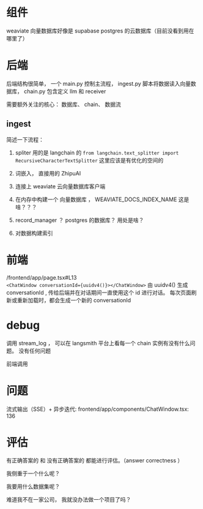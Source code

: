 
# 组件
weaviate 向量数据库好像是
supabase postgres 的云数据库（目前没看到用在哪里了）


# 后端

后端结构很简单， 一个 main.py 控制主流程， ingest.py 脚本将数据读入向量数据库， chain.py 包含定义 llm 和 receiver

需要额外关注的核心： 数据库、 chain、 数据流

## ingest

简述一下流程：

1. spliter 用的是 langchain 的 `from langchain.text_splitter import RecursiveCharacterTextSplitter`
这里应该是有优化的空间的

2. 词嵌入， 直接用的 ZhipuAI

3. 连接上 weaviate 云向量数据库客户端

4. 在内存中构建一个 向量数据库 ， WEAVIATE_DOCS_INDEX_NAME 这是啥？？？

5. record_manager ？ postgres 的数据库？ 用处是啥？

6. 对数据构建索引

# 前端

/frontend/app/page.tsx#L13  
`<ChatWindow conversationId={uuidv4()}></ChatWindow>`
由 uuidv4() 生成 conversationId , 传给后端并在对话期间一直使用这个 id 进行对话。
每次页面刷新或重新加载时，都会生成一个新的 conversationId


# debug
调用 stream_log ， 可以在 langsmith 平台上看每一个 chain 实例有没有什么问题。 没有任何问题

前端调用


# 问题
流式输出（SSE）+ 异步迭代: frontend/app/components/ChatWindow.tsx: 136


# 评估

有正确答案的 和 没有正确答案的 都能进行评估。（answer correctness ）

我侧重于一个什么呢？

我要用什么数据集呢？

难道我不在一家公司， 我就没办法做一个项目了吗？




